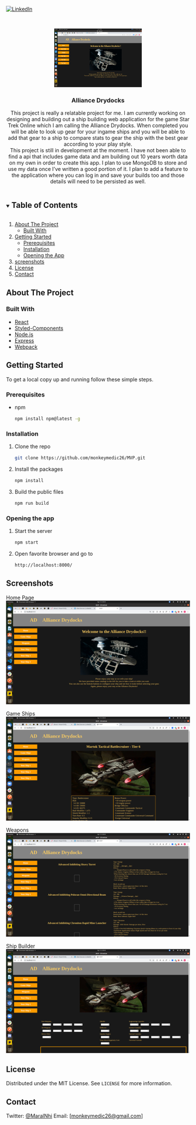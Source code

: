 <!--
*** Thanks for checking out the Best-README-Template. If you have a suggestion
*** that would make this better, please fork the repo and create a pull request
*** or simply open an issue with the tag "enhancement".
*** Thanks again! Now go create something AMAZING! :D
***
***
***
*** To avoid retyping too much info. Do a search and replace for the following:
*** github_username, repo_name, twitter_handle, email, project_title, project_description
-->



<!-- PROJECT SHIELDS -->
<!--
*** I'm using markdown "reference style" links for readability.
*** Reference links are enclosed in brackets [ ] instead of parentheses ( ).
*** See the bottom of this document for the declaration of the reference variables
*** for contributors-url, forks-url, etc. This is an optional, concise syntax you may use.
*** https://www.markdownguide.org/basic-syntax/#reference-style-links
-->
<!--
[![Contributors][contributors-shield]][contributors-url]
[![Forks][forks-shield]][forks-url]
[![Stargazers][stars-shield]][stars-url]
[![Issues][issues-shield]][issues-url]
[![MIT License][license-shield]][license-url]
-->
[![LinkedIn][linkedin-shield]][linkedin-url]



<!-- PROJECT LOGO -->
<br />
<p align="center">
  <a href="https://github.com/monkeymedic26/Alliance_Drydocks/blob/main/ReadmeImages/HomePage.png">
    <img src="./ReadmeImages/HomePage.png" alt="Home Page" width="240" height="160">
  </a>

  <h3 align="center">Alliance Drydocks</h3>
  <p align="center">
    This project is really a relatable project for me.  I am currently working on designing and building out a ship building web application for the game Star Trek Online which I am calling the Alliance Drydocks.  When completed you will be able to look up gear for your ingame ships and you will be able to add that gear to a ship to compare stats to gear the ship with the best gear according to your play style.<br />This project is still in development at the moment.  I have not been able to find a api that includes game data and am building out 10 years worth data on my own in order to create this app.  I plan to use MongoDB to store and use my data once I’ve written a good portion of it.  I plan to add a feature to the application where you can log in and save your builds too and those details will need to be persisted as well.
  <!--
    <br />
    <a href="https://github.com/github_username/repo_name"><strong>Explore the docs »</strong></a>
    <br />
    <br />
    <a href="https://github.com/github_username/repo_name">View Demo</a>
    ·
    <a href="https://github.com/github_username/repo_name/issues">Report Bug</a>
    ·
    <a href="https://github.com/github_username/repo_name/issues">Request Feature</a>
  </p>
  -->
</p>



<!-- TABLE OF CONTENTS -->
<details open="open">
  <summary><h2 style="display: inline-block">Table of Contents</h2></summary>
  <ol>
    <li>
      <a href="#about-the-project">About The Project</a>
      <ul>
        <li><a href="#built-with">Built With</a></li>
      </ul>
    </li>
    <li>
      <a href="#getting-started">Getting Started</a>
      <ul>
        <li><a href="#prerequisites">Prerequisites</a></li>
        <li><a href="#installation">Installation</a></li>
        <li><a href="#opening the app">Opening the App</a></li>
      </ul>
    </li>
    <li><a href="#screenshots">screenshots</a></li>
    <!--
    <li><a href="#roadmap">Roadmap</a></li>
    <li><a href="#contributing">Contributing</a></li>
    -->
    <li><a href="#license">License</a></li>
    <li><a href="#contact">Contact</a></li>
    <!--
    <li><a href="#acknowledgements">Acknowledgements</a></li>
    -->
  </ol>
</details>



<!-- ABOUT THE PROJECT -->
## About The Project


### Built With

* [React](https://reactjs.org/)
* [Styled-Components](https://styled-components.com/)
* [Node.js](https://nodejs.org/en/)
* [Express](https://expressjs.com/)
* [Webpack](https://webpack.js.org/)



<!-- GETTING STARTED -->
## Getting Started

To get a local copy up and running follow these simple steps.

### Prerequisites

* npm
  ```sh
  npm install npm@latest -g
  ```

### Installation

1. Clone the repo
   ```sh
   git clone https://github.com/monkeymedic26/MVP.git
   ```
2. Install the packages
   ```sh
   npm install
   ```
3. Build the public files
   ```sh
   npm run build
   ```

### Opening the app

1. Start the server
   ```sh
   npm start
   ```
2. Open favorite browser and go to
   ```sh
   http://localhost:8000/
   ```



<!-- SCREENSHOTS EXAMPLES -->
## Screenshots

Home Page
<img src="./ReadmeImages/HomePage.png" alt="Home Page" />

Game Ships
<img src="./ReadmeImages/Ships.png" alt="Ships Page" />

Weapons
<img src="./ReadmeImages/Weapons.png" alt="Weapons Page" />

Ship Builder
<img src="./ReadmeImages/ShipBuilder.png" alt="Ship Builder Page" />



<!-- LICENSE -->
## License

Distributed under the MIT License. See `LICENSE` for more information.



<!-- CONTACT -->
## Contact

Twitter: [@MaralNhi](https://twitter.com/MaralNhi)
Email: [monkeymedic26@gmail.com]



<!-- ACKNOWLEDGEMENTS -->
<!--
## Acknowledgements

* []()
* []()
* []()
-->





<!-- MARKDOWN LINKS & IMAGES -->
<!-- https://www.markdownguide.org/basic-syntax/#reference-style-links -->
[contributors-shield]: https://img.shields.io/github/contributors/github_username/repo.svg?style=for-the-badge
[contributors-url]: https://github.com/github_username/repo/graphs/contributors
[forks-shield]: https://img.shields.io/github/forks/github_username/repo.svg?style=for-the-badge
[forks-url]: https://github.com/github_username/repo/network/members
[stars-shield]: https://img.shields.io/github/stars/github_username/repo.svg?style=for-the-badge
[stars-url]: https://github.com/github_username/repo/stargazers
[issues-shield]: https://img.shields.io/github/issues/github_username/repo.svg?style=for-the-badge
[issues-url]: https://github.com/github_username/repo/issues
[license-shield]: https://img.shields.io/github/license/github_username/repo.svg?style=for-the-badge
[license-url]: https://github.com/github_username/repo/blob/master/LICENSE.txt
[linkedin-shield]: https://img.shields.io/badge/-LinkedIn-black.svg?style=for-the-badge&logo=linkedin&colorB=555
[linkedin-url]: https://www.linkedin.com/in/alexjduncan/